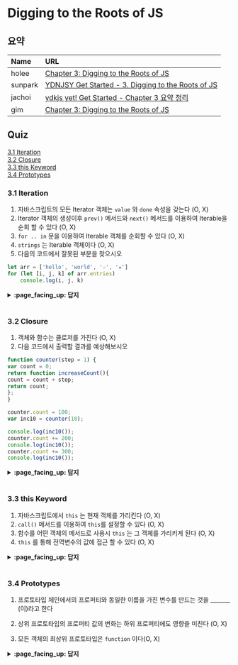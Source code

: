 # Digging to the Roots of JS

## 요약
| Name | URL |
|:---|:---|
| holee | [Chapter 3: Digging to the Roots of JS](https://github.com/hochan222/Everything-in-JavaScript/wiki/Chapter-3:-Digging-to-the-Roots-of-JS) |
| sunpark | [YDNJSY Get Started - 3. Digging to the Roots of JS](https://velog.io/@cos/YDNJSY-Get-Started-3-Digging-to-the-Roots-of-JS) |
| jachoi | [ydkjs yet! Get Started - Chapter 3 요약 정리](https://n00bh4cker.tistory.com/133)|
| gim | [Chapter 3: Digging to the Roots of JS](https://velog.io/@mkitigy/Chapter-3-Digging-to-the-Roots-of-JS)|

## Quiz

[3.1 Iteration](#31---Iteration)<br>
[3.2 Closure](#32---Closure)<br>
[3.3 this Keyword](#33---this-Keyword)<br>
[3.4 Prototypes](#34---Prototypes)<br>

### 3.1    Iteration

1. 자바스크립트의 모든 Iterator 객체는 `value` 와 `done` 속성을 갖는다 (O, X)
2. Iterator 객체의 생성이후 `prev()` 메서드와 `next()` 메서드를 이용하여 Iterable을 순회 할 수 있다 (O, X)
3. `for .. in` 문을 이용하여 Iterable 객체를 순회할 수 있다 (O, X)
4. `strings` 는 Iterable 객체이다 (O, X)
5. 다음의 코드에서 잘못된 부분을 찾으시오
```javascript
let arr = ['hello', 'world', '☆', '★']
for (let [i, j, k] of arr.entries)
	console.log(i, j, k)
```

<details>
<summary> <b> :page_facing_up: 답지 </b>  </summary>
<div markdown="1">

1. 자바스크립트의 모든 Iterator 객체는 `value` 와 `done` 속성을 갖는다 (***O***, X)
> ... the object has value and done properties, where done is a boolean that is false until the iteration over the underlying data source is complete.

2. Iterator 객체의 생성이후 `prev()` 메서드와 `next()` 메서드를 이용하여 Iterable을 순회 할 수 있다 (O, ***X***)

- prev() 메서드는 존재하지 않는다.
- next() 메서드를 이용하여 Iterable 을 순회할 수 있다

3. `for .. in` 문을 이용하여 Iterable 객체를 순회할 수 있다 (O, ***X***)
 -  for .. of 문을 사용한다
 > ES6 also included several mechanisms (syntax and APIs) for standardized consumption of these iterators. One such mechanism is the for..of loop:

4. `strings` 는 Iterable 객체이다 (***O***, X)
 > ES6 defined the basic data structure/collection types in JS as iterables. This includes strings, arrays, maps, sets, and others.

5. 다음의 코드에서 잘못된 부분을 찾으시오
- entries 는 프로퍼티가 아니다 ㅠㅡㅠ
```javascript
let arr = ['hello', 'world', '☆', '★']
for (let [i, j, k] of arr.entries())
	console.log(i, j, k)
	//출력 결과
	// 1 hello undefined
	// 2 world undefined
	// 3 ☆ undefined
	// 4 ★ undefined
```
</div>
</details>
<br>

### 3.2    Closure

1. 객체와 함수는 클로저를 가진다 (O, X)
2. 다음 코드에서 출력할 결과를 예상해보시오
```javascript
function counter(step = 1) {
var count = 0;
return function increaseCount(){
count = count + step;
return count;
};
}

counter.count = 100;
var inc10 = counter(10);

console.log(inc10());
counter.count += 200;
console.log(inc10());
counter.count += 300;
console.log(inc10());
```

<details>
<summary> <b> :page_facing_up: 답지 </b>  </summary>
<div markdown="1">

1. 객체와 함수는 클로저를 가진다 (O, ***X***)
 - 클로저는 함수의 고유한 특성이다
 > We see two definitional characteristics here. First, closure is part of the nature of a function. Objects don’t get closures, functions do

2. 다음 코드에서 출력할 결과를 예상해보시오
- counter() 내의 count 변수는 함수 범위의 스코프를 가지기 때문에 함수 바깥에서는 접근 할 수 없다
```javascript
function counter(step = 1) {
var count = 0;
return function increaseCount(){
count = count + step;
return count;
};
}

counter.count = 100;
var inc10 = counter(10);

console.log(inc10()); // 10
counter.count += 200;
console.log(inc10()); // 20
counter.count += 300;
console.log(inc10()); // 30
```
</div>
</details>
<br>

### 3.3    this Keyword
1. 자바스크립트에서 `this` 는 현재 객체를 가리킨다 (O, X)
2. `call()` 메서드를 이용하여 `this`를 설정할 수 있다 (O, X)
3. 함수를 어떤 객체의 메서드로 사용시 `this` 는 그 객체를 가리키게 된다 (O, X)
4. `this` 를 통해 전역변수의 값에 접근 할 수 있다 (O, X)

<details>
<summary> <b> :page_facing_up: 답지 </b>  </summary>
<div markdown="1">

1. 자바스크립트에서 `this` 는 현재 객체를 가리킨다 (O, ***X***)
- this 는 `execution context` 를 가리킨다
> One common misconception is that a function’s this refers to the functionitself. Because of how this works in other languages, another misconception is that this points the instance that a method belongs to. Both are incorrect. (중략) But functions also have another characteristic besides their scope that influences what they can access. This characteristic is best described as an execution context, and it’s exposed tothe function via its this keyword.

2. `call()` 메서드를 이용하여 `this`를 설정할 수 있다 (***O***, X)
 > A third way to invoke a function is with the call(..) method, which takes an object (otherHomework here) to use for setting the this reference for the function call. The property reference this.topic resolves to "Math".

3. 함수를 어떤 객체의 메서드로 사용시 `this` 는 그 객체를 가리키게 된다 (***O***, X)
>A copy of the assignment function reference is set as a property on the homework object, and then it’s called as homework.assignment(). That means the this for that function call will be the homework object. Hence, this.topic resolves to "JS".

4. `this` 를 통해 전역변수의 값에 접근 할 수 있다 (***O***, X)
> execution context 엔 전역변수도 포함된다
</div>
</details>
<br>

### 3.4    Prototypes

1. 프로토타입 체인에서의 프로퍼티와 동일한 이름을 가진 변수를 만드는 것을 _______ (이)라고 한다

2. 상위 프로토타입의 프로퍼티 값의 변화는 하위 프로퍼티에도 영향을 미친다 (O, X)

3. 모든 객체의 최상위 프로토타입은 `function` 이다(O, X)

<details>
<summary> <b> :page_facing_up: 답지 </b>  </summary>
<div markdown="1">
1. 프로토타입 체인에서의 프로퍼티와 동일한 이름을 가진 변수를 만드는 것을 __shadowing__ (이)라고 한다

> The topic on otherHomework is “shadowing” the property of the same name on the homework object in the chain.

2. 상위 프로토타입의 프로퍼티 값의 변화는 하위 프로퍼티에도 영향을 미친다 (***O***, X)
- 프로토타입 체인을 통해 연결되어 있기에 상위 프로토타입의 프로토타입의 프로퍼티 값의 변화는 하위 프로퍼티에 영향을 미친다

> A series of objects linked together via prototypes is called the “prototype chain.” The purpose of this prototype linkage (i.e., from an object B to another object A) is so that accesses against B for properties/methods that B does not have, are delegated to A to handle. Delegation of property/method access allows two (or more!) objects to cooperate with each other to perform a task.

3. 모든 객체의 최상위 프로토타입은 `function` 이다(O, ***X***)
> 최상위 프로토타입은 `Object` 이다

</div>
</details>
<br>
